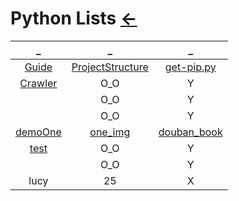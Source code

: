 # Python Lists [←](../index.md)

| _ | _ | _ |
|:---:|:---:|:---:|
| [Guide](Guide.md) | [ProjectStructure](ProjectStructure.md) | [get-pip.py](https://raw.githubusercontent.com/AmbroseRen/test/master/Data/Python/get-pip.py) |
| [Crawler](Crawler/index.md) | O_O | Y |
| []() | O_O | Y |
| []() | O_O | Y |
| [demoOne](demoOne/index.md) | [one_img](https://raw.githubusercontent.com/AmbroseRen/test/master/Data/Python/one_img.py) | [douban_book](https://raw.githubusercontent.com/AmbroseRen/test/master/Data/Python/douban_book.py) |
| [test](https://raw.githubusercontent.com/AmbroseRen/test/master/Data/Python/test.py) | O_O | Y |
| []() | O_O | Y |
| lucy | 25 | X |













